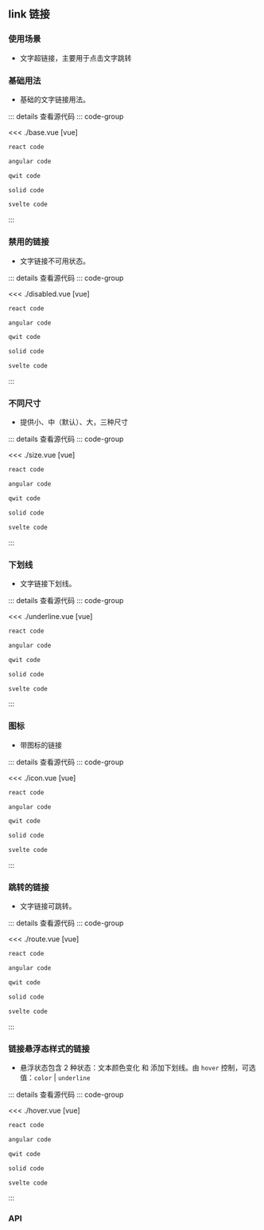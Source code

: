<script setup>
import baseDemo from './base.vue'
import disabledDemo from './disabled.vue'
import iconDemo from './icon.vue'
import routeDemo from './route.vue'
import sizeDemo from './size.vue'
import hoverDemo from './hover.vue'
import underlineDemo from './underline.vue'

</script>

## link 链接

### 使用场景

- 文字超链接，主要用于点击文字跳转

### 基础用法

- 基础的文字链接用法。

<baseDemo />

::: details 查看源代码
::: code-group

<<< ./base.vue [vue]

```md [react]
react code
```

```md [angular]
angular code
```

```sh [qwit]
qwit code
```

```sh [solid]
solid code
```

```sh [svelte]
svelte code
```

:::

### 禁用的链接

- 文字链接不可用状态。

<disabledDemo />

::: details 查看源代码
::: code-group

<<< ./disabled.vue [vue]

```md [react]
react code
```

```md [angular]
angular code
```

```sh [qwit]
qwit code
```

```sh [solid]
solid code
```

```sh [svelte]
svelte code
```

:::

### 不同尺寸

- 提供小、中（默认）、大，三种尺寸

<sizeDemo />

::: details 查看源代码
::: code-group

<<< ./size.vue [vue]

```md [react]
react code
```

```md [angular]
angular code
```

```sh [qwit]
qwit code
```

```sh [solid]
solid code
```

```sh [svelte]
svelte code
```

:::

### 下划线

- 文字链接下划线。

<underlineDemo />

::: details 查看源代码
::: code-group

<<< ./underline.vue [vue]

```md [react]
react code
```

```md [angular]
angular code
```

```sh [qwit]
qwit code
```

```sh [solid]
solid code
```

```sh [svelte]
svelte code
```

:::

### 图标

- 带图标的链接

<iconDemo />

::: details 查看源代码
::: code-group

<<< ./icon.vue [vue]

```md [react]
react code
```

```md [angular]
angular code
```

```sh [qwit]
qwit code
```

```sh [solid]
solid code
```

```sh [svelte]
svelte code
```

:::

### 跳转的链接

- 文字链接可跳转。

<routeDemo />

::: details 查看源代码
::: code-group

<<< ./route.vue [vue]

```md [react]
react code
```

```md [angular]
angular code
```

```sh [qwit]
qwit code
```

```sh [solid]
solid code
```

```sh [svelte]
svelte code
```

:::

### 链接悬浮态样式的链接

- 悬浮状态包含 2 种状态：文本颜色变化 和 添加下划线。由 `hover` 控制，可选值：`color` | `underline`

<hoverDemo />

::: details 查看源代码
::: code-group

<<< ./hover.vue [vue]

```md [react]
react code
```

```md [angular]
angular code
```

```sh [qwit]
qwit code
```

```sh [solid]
solid code
```

```sh [svelte]
svelte code
```

:::

### API

<!--
| 属性名   | 类型                  | 说明                                                                   |  默认值 | 必传 |
| -------- | --------------------- | ---------------------------------------------------------------------- | ------: | ---: |
| color    | String                | 图标颜色                                                               |   black |    N |
| iconName | [参考图标](#全部图标) | 必需；图标名称                                                         |       - |    Y |
| size     | String                | 图标尺寸，支持 'small', 'medium', 'default', 'large'，'35px', '3em' 等 | default |    Y |
| onClick  | Function              | TS 类型 :`(e: PointerEvent) => void`                                   |       - |    N | -->
